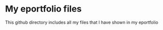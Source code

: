 # My eportfolio files

This github directory includes all my files that I have shown in my eportfolio
